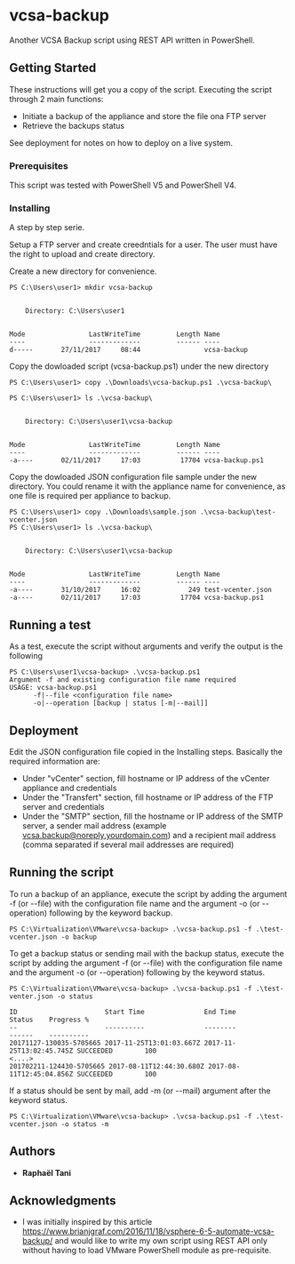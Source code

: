 # vcsa-backup
Another VCSA Backup script using REST API written in PowerShell.
## Getting Started

These instructions will get you a copy of the script. Executing the script through 2 main functions:
* Initiate a backup of the appliance and store the file ona FTP server
* Retrieve the backups status

See deployment for notes on how to deploy on a live system.

### Prerequisites

This script was tested with PowerShell V5 and PowerShell V4.

### Installing

A step by step serie.

Setup a FTP server and create creedntials for a user.
The user must have the right to upload and create directory.

Create a new directory for convenience.

```
PS C:\Users\user1> mkdir vcsa-backup


    Directory: C:\Users\user1


Mode                LastWriteTime         Length Name
----                -------------         ------ ----
d-----       27/11/2017     08:44                vcsa-backup
```

Copy the dowloaded script (vcsa-backup.ps1) under the new directory

```
PS C:\Users\user1> copy .\Downloads\vcsa-backup.ps1 .\vcsa-backup\

PS C:\Users\user1> ls .\vcsa-backup\


    Directory: C:\Users\user1\vcsa-backup


Mode                LastWriteTime         Length Name
----                -------------         ------ ----
-a----       02/11/2017     17:03          17704 vcsa-backup.ps1
```

Copy the dowloaded JSON configuration file sample under the new directory. You could rename it with the appliance name for convenience, as one file is required per appliance to backup.

```
PS C:\Users\user1> copy .\Downloads\sample.json .\vcsa-backup\test-vcenter.json
PS C:\Users\user1> ls .\vcsa-backup\


    Directory: C:\Users\user1\vcsa-backup


Mode                LastWriteTime         Length Name
----                -------------         ------ ----
-a----       31/10/2017     16:02            249 test-vcenter.json
-a----       02/11/2017     17:03          17704 vcsa-backup.ps1
```


## Running a test

As a test, execute the script without arguments and verify the output is the following

```
PS C:\Users\user1\vcsa-backup> .\vcsa-backup.ps1
Argument -f and existing configuration file name required
USAGE: vcsa-backup.ps1
      -f|--file <configuration file name>
      -o|--operation [backup | status [-m|--mail]]
```

## Deployment

Edit the JSON configuration file copied in the Installing steps.
Basically the required information are:
* Under "vCenter" section, fill hostname or IP address of the vCenter appliance and credentials
* Under the "Transfert" section, fill hostname or IP address of the FTP server and credentials
* Under the "SMTP" section, fill the hostname or IP address of the SMTP server, a sender mail address (example vcsa.backup@noreply.yourdomain.com) and a recipient mail address (comma separated if several mail addresses are required)

## Running the script

To run a backup of an appliance, execute the script by adding the argument -f (or --file) with the configuration file name and the argument -o (or --operation) following by the keyword backup.
```
PS C:\Virtualization\VMware\vcsa-backup> .\vcsa-backup.ps1 -f .\test-vcenter.json -o backup
```

To get a backup status or sending mail with the backup status, execute the script by adding the argument -f (or --file) with the configuration file name and the argument -o (or --operation) following by the keyword status.
```
PS C:\Virtualization\VMware\vcsa-backup> .\vcsa-backup.ps1 -f .\test-venter.json -o status

ID                      Start Time               End Time                 Status    Progress %
--                      ----------               --------                 ------    ----------
20171127-130035-5705665 2017-11-25T13:01:03.667Z 2017-11-25T13:02:45.745Z SUCCEEDED        100
<....>
201702211-124430-5705665 2017-08-11T12:44:30.680Z 2017-08-11T12:45:04.856Z SUCCEEDED        100
```
If a status should be sent by mail, add -m (or --mail) argument after the keyword status.

```
PS C:\Virtualization\VMware\vcsa-backup> .\vcsa-backup.ps1 -f .\test-vcenter.json -o status -m
```
## Authors

* **Raphaël Tani**

## Acknowledgments

* I was initially inspired by this article https://www.brianjgraf.com/2016/11/18/vsphere-6-5-automate-vcsa-backup/ and would like to write my own script using REST API only without having to load VMware PowerShell module as pre-requisite. 
